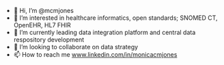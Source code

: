 - 👋 Hi, I’m @mcmjones
- 👀 I’m interested in healthcare informatics, open standards; SNOMED CT, OpenEHR, HL7 FHIR
- 🌱 I’m currently leading data integration platform and central data respository development 
- 💞️ I’m looking to collaborate on data strategy
- 📫 How to reach me www.linkedin.com/in/monicacmjones

<!---
mcmjones/mcmjones is a ✨ special ✨ repository because its `README.md` (this file) appears on your GitHub profile.
You can click the Preview link to take a look at your changes.
--->
